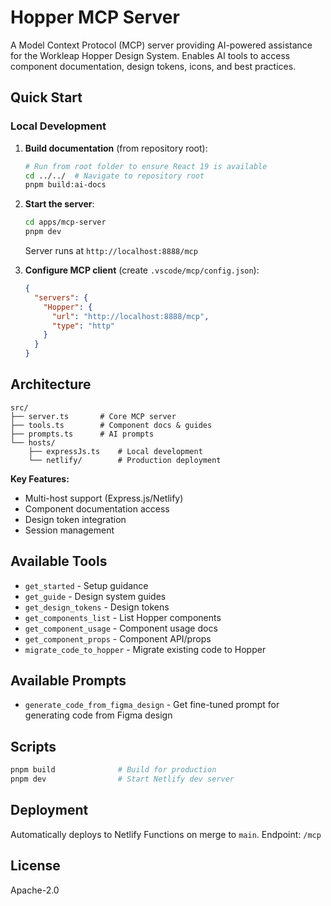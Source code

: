 # Hopper MCP Server

A Model Context Protocol (MCP) server providing AI-powered assistance for the Workleap Hopper Design System. Enables AI tools to access component documentation, design tokens, icons, and best practices.

## Quick Start

### Local Development

1. **Build documentation** (from repository root):

   ```bash
   # Run from root folder to ensure React 19 is available
   cd ../../  # Navigate to repository root
   pnpm build:ai-docs
   ```

2. **Start the server**:

   ```bash
   cd apps/mcp-server
   pnpm dev
   ```

   Server runs at `http://localhost:8888/mcp`

3. **Configure MCP client** (create `.vscode/mcp/config.json`):

   ```json
   {
     "servers": {
       "Hopper": {
         "url": "http://localhost:8888/mcp",
         "type": "http"
       }
     }
   }
   ```

## Architecture

```text
src/
├── server.ts       # Core MCP server
├── tools.ts        # Component docs & guides
├── prompts.ts      # AI prompts
└── hosts/
    ├── expressJs.ts    # Local development
    └── netlify/        # Production deployment
```

**Key Features:**

- Multi-host support (Express.js/Netlify)
- Component documentation access
- Design token integration
- Session management

## Available Tools

- `get_started` - Setup guidance
- `get_guide` - Design system guides
- `get_design_tokens` - Design tokens
- `get_components_list` - List Hopper components
- `get_component_usage` - Component usage docs
- `get_component_props` - Component API/props
- `migrate_code_to_hopper` - Migrate existing code to Hopper

## Available Prompts

- `generate_code_from_figma_design` - Get fine-tuned prompt for generating code from Figma design

## Scripts

```bash
pnpm build              # Build for production
pnpm dev                # Start Netlify dev server
```

## Deployment

Automatically deploys to Netlify Functions on merge to `main`. Endpoint: `/mcp`

## License

Apache-2.0
